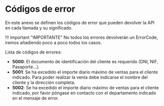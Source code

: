 # Códigos de error

En este anexo se definen los códigos de error que pueden devolver la API en cada llamada y su significado.

!!! important "IMPORTANTE"
    No todos los errores devolverán un ErrorCode, iremos añadiendo poco a poco todos los casos.

Lista de códigos de errores:

- **5000**: El documento de identificación del cliente es requerido (DNI, NIF, Pasaporte...).
- **5001**: Se ha excedido el importe diario máximo de ventas para el cliente indicado. Para poder realizar la venta debe indicarse el nombre del cliente y la dirección completa.
- **5002**: Se ha excedido el importe diario máximo de ventas para el cliente indicado, por favor póngase en contacto con el departamento indicado en el mensaje de error.
